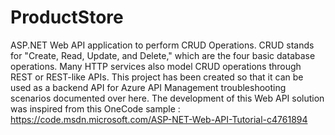 # ProductStore

ASP.NET Web API application to perform CRUD Operations. CRUD stands for "Create, Read, Update, and Delete," which are the four basic database operations. Many HTTP services also model CRUD operations through REST or REST-like APIs. This project has been created so that it can be used as a backend API for Azure API Management troubleshooting scenarios documented over here. The development of this Web API solution was inspired from this OneCode sample : https://code.msdn.microsoft.com/ASP-NET-Web-API-Tutorial-c4761894
